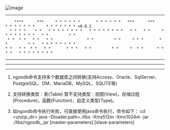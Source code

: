 ![image](https://user-images.githubusercontent.com/24989504/113009416-819dc380-91aa-11eb-89b1-2bffdef3f13a.png)
*******************************************************************************************************************
        ****      ***     * * * * * *       * * * * * *   ***      ***    * * * * * * *     * * * * * * * v0.0.2
      * * * *    * *   * * * * * * * *   * * * * * * * *   * *   * *     * * * * * * * *   * *         * *
     * *  * *   * *   * *               * *         * *     * * *       * *         * *   * * * * * * * *
    * *   * *  * *   * *       * * *   * *         * *     *  * *      * *         * *   * * * * * * * *
   * *    * * * *   * * * * * *   *   * * * * * * * *    * *   * *    * * * * * * * *   * *         * *
  ***      ****      * * * * * *       * * * * * *     ***      ***  * * * * * * *     * * * * * * * *
******************************************************************************************************************

1) ngoxdb命令支持多个数据库之间转换(支持Access、Oracle、SqlServer、PostgreSQL、DM、MariaDB、MySQL、SQLITE等)

2) 支持转换类型：表(Table)
   暂不支持类型：视图(View)，存储过程(Procedure)，函数(Function)，自定义类型(Type)。

3) 如ngoxdb命令执行失败，可直接使用java命令执行，命令如下：
   cd <unzip_dir>
   java -Dloader.path=./libs -Xms512m -Xmx1024m -jar ./libs/ngoxdb_<version>.jar [master-parameters] [slave-parameters]
